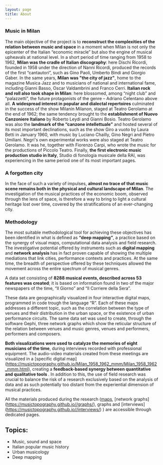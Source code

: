 ```yaml
---
layout: page
title: About
---
```



### Music in Milan


The main objective of the project is to <b>reconstruct the complexities of the relation between music and space </b> in a moment when Milan is not only the epicenter of the Italian “economic miracle” but also the engine of musical upheavals at national level. In a short period of time ranging from 1958 to 1962, <b>Milan was the cradle of Italian discography</b>: here Dischi Ricordi, founded in 1958 under the direction of Nanni Ricordi, produced the records of the first “cantautori”, such as Gino Paoli, Umberto Bindi and Giorgio Gaber. In the same years, <b>Milan was "the city of jazz"</b>, home to the magazine Musica Jazz and to musicians of national and international fame, including Gianni Basso, Oscar Valdambrini and Franco Cerri. <b>Italian rock and roll also took shape in Milan</b>: here blossomed, among “night club” and “palazzetti”, the future protagonists of the genre – Adriano Celentano above all. <b>A widespread interest in popular and dialectal repertoires </b> culminated in the success of the show Milanin Milanon, staged at Teatro Gerolamo at the end of 1962; the same tendency brought to the <b>establishment of Nuovo Canzoniere Italiano</b> by Roberto Leydi and Gianni Bosio. Teatro Gerolamo was also the <b>landmark of the “canzone intellettuale”</b> and hosted several of its most important declinations, such as the show Giro a vuoto by Laura Betti in January 1960, with music by Luciano Chailly, Gino Negri and Pietro Umiliani. Negri's own experimental works were also staged at Teatro Gerolamo. It was he, together with Fiorenzo Carpi, who wrote the music for the productions of Piccolo Teatro. Finally, <b>the first electronic music production studio in Italy</b>, Studio di fonologia musicale della RAI, was experiencing in the same period one of its most important pages.


### A forgotten city


In the face of such a variety of impulses, <b> almost no trace of that music scene remains both in the physical and cultural landscape of Milan</b>. The investigation of the musical practices of the economic boom, observed through the lens of space, is therefore a way to bring to light a cultural heritage lost over time, covered by the stratifications of an ever-changing city.


### Methodology


The most suitable methodological tool for achieving these objectives has been identified in what is defined as <b> “deep mapping”</b>, a practice based on the synergy of visual maps, computational data analysis and field research. The investigative potential offered by instruments such as <b> digital mapping</b> and <b>network analysis </b> has in fact proven capable of showing the multiple mediations that link cities, performance contexts and practices. At the same time, the breadth of perspective offered by these techniques allowed the movement across the entire spectrum of musical genres.

A data set consisting of <b> 8288 musical events, described across 53 features was created</b>; it is based on information found in two of the major newspapers of the time, “Il Giorno” and “Il Corriere della Sera”.

These data are geographically visualized in four interactive digital maps, programmed in code trough the language “R”. Each of these maps addresses a different topic, such as the correlation between the type of venues and their distribution in the urban space, or the existence of urban performance circuits. The same data set was used to create, through the software Gephi, three network graphs which show the reticular structure of the relation between venues and music genres, venues and performers, performers and composers.

<b>Both visualizations were used to catalyze the memories of eight musicians of the time</b>, during interviews recorded with professional equipment. The audio-video materials created from these meetings are visualized in a [specific digital map] (https://musictopography.github.io/Milan_1958_1962_mmm/Milan_1958_1962_mmm.html), creating a <b>feedback-based synergy between quantitative and qualitative tools </b>. In addition to this, the use of field research was crucial to balance the risk of a research exclusively based on the analysis of data and as such potentially too distant from the experiential dimension of musical practices.

All the materials produced during the research ([maps](https://musictopography.github.io//map/), [network graphs] (https://musictopography.github.io//graphs/), graphs and [interviews] (https://musictopography.github.io//interviews/) ) are accessible through dedicated pages.

## Topics:

- Music, sound and space
- Italian popular music history
- Urban musicology
- Deep mapping
